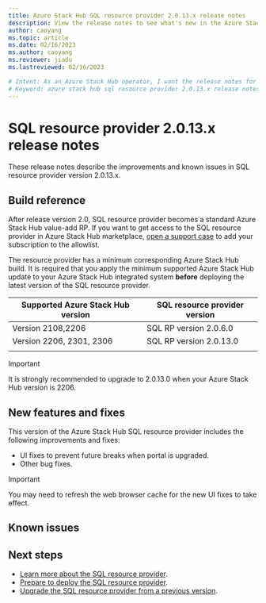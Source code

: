 ```yaml
---
title: Azure Stack Hub SQL resource provider 2.0.13.x release notes 
description: View the release notes to see what's new in the Azure Stack Hub SQL resource provider 2.0.13.x update.
author: caoyang
ms.topic: article
ms.date: 02/16/2023
ms.author: caoyang
ms.reviewer: jiadu
ms.lastreviewed: 02/16/2023

# Intent: As an Azure Stack Hub operator, I want the release notes for the SQL resource provider 2.0.13.x update.
# Keyword: azure stack hub sql resource provider 2.0.13.x release notes
---
```


# SQL resource provider 2.0.13.x release notes

These release notes describe the improvements and known issues in SQL resource provider version 2.0.13.x.

## Build reference
After release version 2.0, SQL resource provider becomes a standard Azure Stack Hub value-add RP. If you want to get access to the SQL resource provider in Azure Stack Hub marketplace, [open a support case](../operator/azure-stack-help-and-support-overview.md) to add your subscription to the allowlist. 

The resource provider has a minimum corresponding Azure Stack Hub build. It is required that you apply the minimum supported Azure Stack Hub update to your Azure Stack Hub integrated system **before** deploying the latest version of the SQL resource provider.

 |Supported Azure Stack Hub version|SQL resource provider version|
 |-----|-----|
 |Version 2108,2206|SQL RP version 2.0.6.0|  
 |Version 2206, 2301, 2306|SQL RP version 2.0.13.0|  
 |     |     |

> [!IMPORTANT]
> It is strongly recommended to upgrade to 2.0.13.0 when your Azure Stack Hub version is 2206. 

## New features and fixes

This version of the Azure Stack Hub SQL resource provider includes the following improvements and fixes:

- UI fixes to prevent future breaks when portal is upgraded.
- Other bug fixes.

> [!IMPORTANT]
> You may need to refresh the web browser cache for the new UI fixes to take effect.

## Known issues



## Next steps

- [Learn more about the SQL resource provider](azure-stack-sql-resource-provider.md).
- [Prepare to deploy the SQL resource provider](azure-stack-sql-resource-provider-deploy.md#prerequisites).
- [Upgrade the SQL resource provider from a previous version](azure-stack-sql-resource-provider-update.md).
